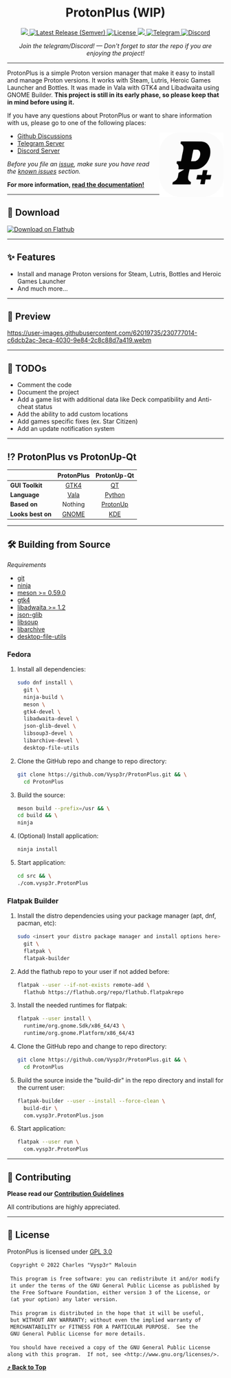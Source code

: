 <h1 align="center">ProtonPlus (WIP)</h1>

<p align="center">
    <a href="https://github.com/Vysp3r/ProtonPlus/stargazers">
      <img src="https://img.shields.io/github/stars/Vysp3r/ProtonPlus?style=shield&label=%E2%AD%90%20Stars&branch=main&kill_cache=1%22" />
    </a>
    <a href="https://github.com/Vysp3r/ProtonPlus/releases/latest">
      <img alt="Latest Release (Semver)" src="https://img.shields.io/github/v/release/Vysp3r/ProtonPlus?style=shield&label=%F0%9F%9A%80%20Release">
    </a>
    <a href="https://github.com/Vysp3r/ProtonPlus/blob/main/LICENSE.md">
      <img title="License" src="https://img.shields.io/github/license/Vysp3r/ProtonPlus?style=shield" />
    </a>
    <a href="https://klausenbusk.github.io/flathub-stats/#ref=com.vysp3r.ProtonPlus&interval=infinity&downloadType=installs%2Bupdates">
      <img src="https://img.shields.io/flathub/downloads/com.vysp3r.ProtonPlus?label=Flathub%20installs">
    </a>
    <a href="https://t.me/ProtonPlus">
      <img title="Telegram" src="https://img.shields.io/endpoint?color=neon&style=shield&url=https%3A%2F%2Ftg.sumanjay.workers.dev%2FProtonPlus">
    </a>
    <a href="https://discord.gg/Fyf8bWexpQ">
      <img title="Discord" src="https://discordapp.com/api/guilds/1062063752779943997/widget.png?style=shield">
    </a>
</p>

<p align="center">
    <i>Join the telegram/Discord! — Don't forget to star the repo if you are enjoying the project!</i>
</p>

- - - -

ProtonPlus is a simple Proton version manager that make it easy to install and manage Proton versions. It works with Steam, Lutris, Heroic Games Launcher and Bottles. It was made in Vala with GTK4 and Libadwaita using GNOME Builder. <b>This project is still in its early phase, so please keep that in mind before using it.</b>

If you have any questions about ProtonPlus or want to share information with us, please go to one of the following places:

<img align="right" width=150 src="data/icons/hicolor/scalable/apps/com.vysp3r.ProtonPlus.svg" />

- [Github Discussions](https://github.com/Vysp3r/ProtonPlus/discussions)
- [Telegram Server](https://t.me/ProtonPlusOfficial)
- [Discord Server](https://discord.gg/Fyf8bWexpQ)

*Before you file an [issue](https://github.com/Vysp3r/ProtonPlus/issues/new/choose), make sure you have read the [known issues](#-known-issues) section.*

**For more information, [read the documentation!](https://github.com/Vysp3r/ProtonPlus/wiki)**

- - - -

## 💾 Download

[<img width='240' alt='Download on Flathub' src='https://dl.flathub.org/assets/badges/flathub-badge-en.png' />](https://flathub.org/apps/details/com.vysp3r.ProtonPlus)

- - - -

## ✨ Features
- Install and manage Proton versions for Steam, Lutris, Bottles and Heroic Games Launcher
- And much more...

- - - -

## 👀 Preview

https://user-images.githubusercontent.com/62019735/230777014-c6dcb2ac-3eca-4030-9e84-2c8c88d7a419.webm

- - - -

## 📝 TODOs

- Comment the code
- Document the project
- Add a game list with additional data like Deck compatibility and Anti-cheat status
- Add the ability to add custom locations
- Add games specific fixes (ex. Star Citizen)
- Add an update notification system

- - - -

## ⁉️ ProtonPlus vs ProtonUp-Qt

|                   | ProtonPlus                                  | ProtonUp-Qt                                      |
| :---------------- | :-----------------------------------------: | :----------------------------------------------: |
| **GUI Toolkit**   | [GTK4](https://gitlab.gnome.org/GNOME/gtk)  | [QT](https://www.qt.io/)                         |
| **Language**      | [Vala](https://gitlab.gnome.org/GNOME/vala) | [Python](https://www.python.org/)                |
| **Based on**      | Nothing                                     | [ProtonUp](https://github.com/AUNaseef/protonup) |
| **Looks best on** | [GNOME](https://gitlab.gnome.org/GNOME)     | [KDE](https://kde.org/)                          |

- - - -

## 🛠️ Building from Source

_Requirements_
- [git](https://github.com/git/git)
- [ninja](https://github.com/ninja-build/ninja)
- [meson >= 0.59.0](https://github.com/mesonbuild/meson)
- [gtk4](https://gitlab.gnome.org/GNOME/gtk/)
- [libadwaita >= 1.2](https://gitlab.gnome.org/GNOME/libadwaita)
- [json-glib](https://gitlab.gnome.org/GNOME/json-glib)
- [libsoup](https://gitlab.gnome.org/GNOME/libsoup)
- [libarchive](https://github.com/libarchive/libarchive)
- [desktop-file-utils](https://gitlab.freedesktop.org/xdg/desktop-file-utils)

### Fedora

1. Install all dependencies:
    ```bash
    sudo dnf install \
      git \
      ninja-build \
      meson \
      gtk4-devel \
      libadwaita-devel \
      json-glib-devel \
      libsoup3-devel \
      libarchive-devel \
      desktop-file-utils
    ```

2. Clone the GitHub repo and change to repo directory:
    ```bash
    git clone https://github.com/Vysp3r/ProtonPlus.git && \
      cd ProtonPlus
    ```

3. Build the source:
    ```bash
    meson build --prefix=/usr && \
    cd build && \
    ninja
    ```

4. (Optional) Install application:
    ```bash
    ninja install
    ```

5. Start application:
    ```bash
    cd src && \
    ./com.vysp3r.ProtonPlus
    ```

### Flatpak Builder

1. Install the distro dependencies using your package manager (apt, dnf, pacman, etc):
    ```bash
    sudo <insert your distro package manager and install options here> \
      git \
      flatpak \
      flatpak-builder
    ```

2. Add the flathub repo to your user if not added before:
    ```bash
    flatpak --user --if-not-exists remote-add \
      flathub https://flathub.org/repo/flathub.flatpakrepo
    ```

3. Install the needed runtimes for flatpak:
    ```bash
    flatpak --user install \
      runtime/org.gnome.Sdk/x86_64/43 \
      runtime/org.gnome.Platform/x86_64/43
    ```

4. Clone the GitHub repo and change to repo directory:
    ```bash
    git clone https://github.com/Vysp3r/ProtonPlus.git && \
      cd ProtonPlus
    ```

5. Build the source inside the "build-dir" in the repo directory and install for the current user:
    ```bash
    flatpak-builder --user --install --force-clean \
      build-dir \
      com.vysp3r.ProtonPlus.json
    ```

6. Start application:
    ```bash
    flatpak --user run \
      com.vysp3r.ProtonPlus
    ```

- - - -

## 💖 Contributing
**Please read our [Contribution Guidelines](/CONTRIBUTING.md)**

All contributions are highly appreciated.

- - - -

## 📜 License

ProtonPlus is licensed under [GPL 3.0](/LICENSE.md)

```
 Copyright © 2022 Charles "Vysp3r" Malouin
 
 This program is free software: you can redistribute it and/or modify
 it under the terms of the GNU General Public License as published by
 the Free Software Foundation, either version 3 of the License, or
 (at your option) any later version.
 
 This program is distributed in the hope that it will be useful,
 but WITHOUT ANY WARRANTY; without even the implied warranty of
 MERCHANTABILITY or FITNESS FOR A PARTICULAR PURPOSE.  See the
 GNU General Public License for more details.
 
 You should have received a copy of the GNU General Public License
along with this program.  If not, see <http://www.gnu.org/licenses/>.
```

**[⤴️ Back to Top](#ProtonPlus)**
